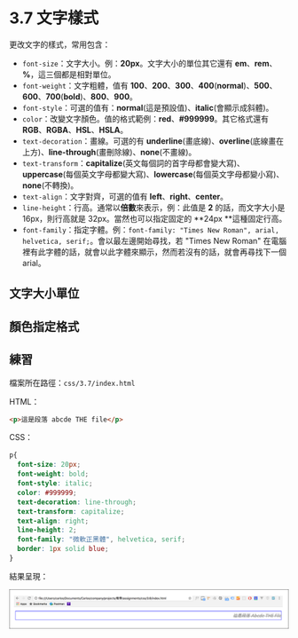 # 3.7 文字樣式

更改文字的樣式，常用包含：

* `font-size`：文字大小。例：**20px**。文字大小的單位其它還有 **em**、**rem**、**%**，這三個都是相對單位。
* `font-weight`：文字粗體，值有 **100**、**200**、**300**、**400**\(**normal**\)、**500**、**600**、**700**\(**bold**\)、**800**、**900**。
* `font-style`：可選的值有：**normal**\(這是預設值\)、**italic**\(會顯示成斜體\)。
* `color`：改變文字顏色。值的格式範例：**red**、**\#999999**。其它格式還有 **RGB**、**RGBA**、**HSL**、**HSLA**。
* `text-decoration`：畫線。可選的有 **underline**\(畫底線\)、**overline**\(底線畫在上方\)、**line-through**\(畫刪除線\)、**none**\(不畫線\)。
* `text-transform`：**capitalize**\(英文每個詞的首字母都會變大寫\)、**uppercase**\(每個英文字母都變大寫\)、**lowercase**\(每個英文字母都變小寫\)、**none**\(不轉換\)。
* `text-align`：文字對齊，可選的值有 **left**、**right**、**center**。
* `line-height`：行高。通常以**倍數**來表示，例：此值是 **2** 的話，而文字大小是16px，則行高就是 32px。當然也可以指定固定的 **24px **這種固定行高。
* `font-family`：指定字體。例：`font-family: "Times New Roman", arial, helvetica, serif;`。會以最左邊開始尋找，若 "Times New Roman" 在電腦裡有此字體的話，就會以此字體來顯示，然而若沒有的話，就會再尋找下一個 arial。

## 文字大小單位

## 顏色指定格式

## 練習

檔案所在路徑：`css/3.7/index.html`

HTML：

```html
<p>這是段落 abcde THE file</p>
```

CSS：

```css
p{
  font-size: 20px;
  font-weight: bold;
  font-style: italic;
  color: #999999;
  text-decoration: line-through;
  text-transform: capitalize;
  text-align: right;
  line-height: 2;
  font-family: "微軟正黑體", helvetica, serif;
  border: 1px solid blue;
}
```

結果呈現：

![](/assets/文字樣式.png)

